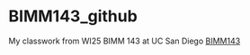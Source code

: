 # BIMM143_github
My classwork from WI25 BIMM 143 at UC San Diego [BIMM143](https://bioboot.github.io/bimm143_W25/)
